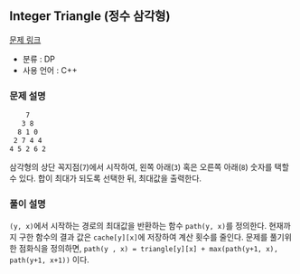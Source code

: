## Integer Triangle (정수 삼각형)

[문제 링크](https://programmers.co.kr/learn/courses/30/lessons/43105)

+ 분류 : DP
+ 사용 언어 : C++

### 문제 설명
```bash
    7
   3 8
  8 1 0
 2 7 4 4
4 5 2 6 2
```
삼각형의 상단 꼭지점(`7`)에서 시작하여, 왼쪽 아래(`3`) 혹은 오른쪽 아래(`8`) 숫자를 택할 수 있다.
합이 최대가 되도록 선택한 뒤, 최대값을 출력한다.

### 풀이 설명
`(y, x)`에서 시작하는 경로의 최대값을 반환하는 함수 `path(y, x)`를 정의한다.
현재까지 구한 함수의 결과 값은 `cache[y][x]`에 저장하여 계산 횟수를 줄인다.
문제를 풀기위한 점화식을 정의하면,
`path(y , x) = triangle[y][x] + max(path(y+1, x), path(y+1, x+1))`
이다.
